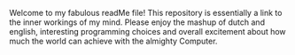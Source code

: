 Welcome to my fabulous readMe file! This repository is essentially a link to the inner workings of my mind.
Please enjoy the mashup of dutch and english, interesting programming choices and overall excitement 
about how much the world can achieve with the almighty Computer.